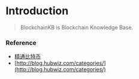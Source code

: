 # Introduction

> BlockchainKB is Blockchain Knowledge Base.



### Reference

* [精通比特币](https://github.com/tianmingyun/MasterBitcoin2CN)
* [http://blog.hubwiz.com/categories/](http://blog.hubwiz.com/categories/)



